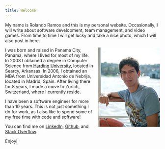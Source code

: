 ```yaml
---
title: Welcome!
---
```


My name is Rolando Ramos and this is my personal website. Occasionally, I will write about software development, team management, and video games. From time to time I will get lucky and take a nice photo, which I will also post in here.

<style>
  .photo {
    width: 100%;
  }

  @media (min-width: 576px) and (max-width: 1500px) {
    .photo {
      float: right;
      margin-left: 1rem;
      width: 40%;
    }
  }

  @media (min-width: 1500px) {
    .photo {
      float: right;
      margin-left: 1rem;
      width: 25%;
    }
  }
  }
</style>

<div class="photo">
    <img src="./rolando.jpg" alt="Rolando">
</div>

I was born and raised in Panama City, Panama, where I lived for most of my life. In 2003 I obtained a degree in Computer Science from [Harding University](https://www.harding.edu/comp/awards_honorgrads), located in Searcy, Arkansas. In 2006, I obtained an MBA from Universidad Antonio de Nebrija, located in Madrid, Spain. After living there for 8 years, I made a move to Zurich, Switzerland, where I currently reside.

I have been a software engineer for more than 10 years. This is not just something I do for work, as I also like to spend some of my free time with code and software!

You can find me on [LinkedIn](https://www.linkedin.com/in/rolandoramosrestrepo/), [Github](https://github.com/rolspace), and [Stack Overflow](https://stackoverflow.com/users/6909765/rolspace).

Enjoy!
